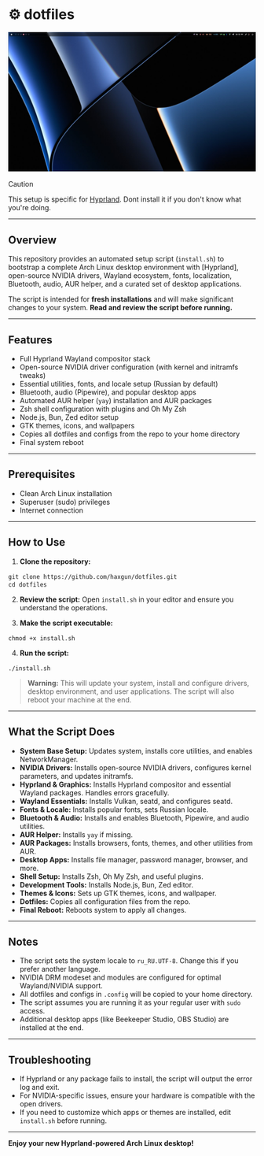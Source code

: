 # ⚙️ dotfiles

<img src="screenshots/preview.jpg">

> [!CAUTION]
> This setup is specific for [Hyprland](https://github.com/hyprwm/Hyprland). Dont install it if you don't know what you're doing.

---

## Overview

This repository provides an automated setup script (`install.sh`) to bootstrap a complete Arch Linux desktop environment with [Hyprland], open-source NVIDIA drivers, Wayland ecosystem, fonts, localization, Bluetooth, audio, AUR helper, and a curated set of desktop applications.

The script is intended for **fresh installations** and will make significant changes to your system.
**Read and review the script before running.**

---

## Features

- Full Hyprland Wayland compositor stack
- Open-source NVIDIA driver configuration (with kernel and initramfs tweaks)
- Essential utilities, fonts, and locale setup (Russian by default)
- Bluetooth, audio (Pipewire), and popular desktop apps
- Automated AUR helper (`yay`) installation and AUR packages
- Zsh shell configuration with plugins and Oh My Zsh
- Node.js, Bun, Zed editor setup
- GTK themes, icons, and wallpapers
- Copies all dotfiles and configs from the repo to your home directory
- Final system reboot

---

## Prerequisites

- Clean Arch Linux installation
- Superuser (sudo) privileges
- Internet connection

---

## How to Use

1. **Clone the repository:**
```
git clone https://github.com/haxgun/dotfiles.git
cd dotfiles
```

2. **Review the script:**
Open `install.sh` in your editor and ensure you understand the operations.

3. **Make the script executable:**
```
chmod +x install.sh
```

4. **Run the script:**
```
./install.sh
```

> **Warning:**
> This will update your system, install and configure drivers, desktop environment, and user applications.
> The script will also reboot your machine at the end.

---

## What the Script Does

- **System Base Setup:** Updates system, installs core utilities, and enables NetworkManager.
- **NVIDIA Drivers:** Installs open-source NVIDIA drivers, configures kernel parameters, and updates initramfs.
- **Hyprland & Graphics:** Installs Hyprland compositor and essential Wayland packages. Handles errors gracefully.
- **Wayland Essentials:** Installs Vulkan, seatd, and configures seatd.
- **Fonts & Locale:** Installs popular fonts, sets Russian locale.
- **Bluetooth & Audio:** Installs and enables Bluetooth, Pipewire, and audio utilities.
- **AUR Helper:** Installs `yay` if missing.
- **AUR Packages:** Installs browsers, fonts, themes, and other utilities from AUR.
- **Desktop Apps:** Installs file manager, password manager, browser, and more.
- **Shell Setup:** Installs Zsh, Oh My Zsh, and useful plugins.
- **Development Tools:** Installs Node.js, Bun, Zed editor.
- **Themes & Icons:** Sets up GTK themes, icons, and wallpaper.
- **Dotfiles:** Copies all configuration files from the repo.
- **Final Reboot:** Reboots system to apply all changes.

---

## Notes

- The script sets the system locale to `ru_RU.UTF-8`. Change this if you prefer another language.
- NVIDIA DRM modeset and modules are configured for optimal Wayland/NVIDIA support.
- All dotfiles and configs in `.config` will be copied to your home directory.
- The script assumes you are running it as your regular user with `sudo` access.
- Additional desktop apps (like Beekeeper Studio, OBS Studio) are installed at the end.

---

## Troubleshooting

- If Hyprland or any package fails to install, the script will output the error log and exit.
- For NVIDIA-specific issues, ensure your hardware is compatible with the open drivers.
- If you need to customize which apps or themes are installed, edit `install.sh` before running.

---

**Enjoy your new Hyprland-powered Arch Linux desktop!**
